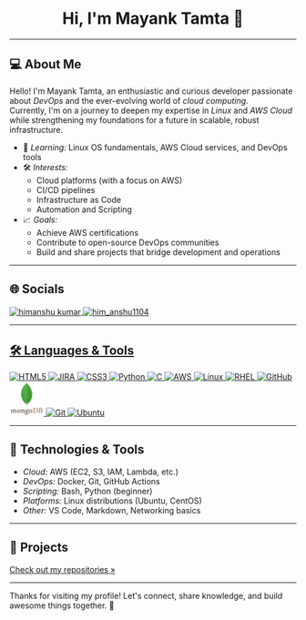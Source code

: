 <!-- PROFILE README TEMPLATE FOR: TamtaMayank -->

<h1 align="center">Hi, I'm Mayank Tamta 👋</h1>

---

## 💻 About Me

Hello! I'm Mayank Tamta, an enthusiastic and curious developer passionate about *DevOps* and the ever-evolving world of *cloud computing*.  
Currently, I'm on a journey to deepen my expertise in *Linux* and *AWS Cloud* while strengthening my foundations for a future in scalable, robust infrastructure.

- 🌱 *Learning:* Linux OS fundamentals, AWS Cloud services, and DevOps tools
- 🛠 *Interests:*  
  - Cloud platforms (with a focus on AWS)
  - CI/CD pipelines
  - Infrastructure as Code 
  - Automation and Scripting
- 📈 *Goals:*  
  - Achieve AWS certifications
  - Contribute to open-source DevOps communities
  - Build and share projects that bridge development and operations

---

## 🌐 Socials

<p align="left">
  <a href="https://www.linkedin.com/in/mayank-tamta/" target="blank"><img align="center" src="https://raw.githubusercontent.com/rahuldkjain/github-profile-readme-generator/master/src/images/icons/Social/linked-in-alt.svg" alt="himanshu kumar" height="30" width="40"
  </a>
  <a href="https://instagram.com/tamtastic.bass" target="blank"><img align="center" src="https://raw.githubusercontent.com/rahuldkjain/github-profile-readme-generator/master/src/images/icons/Social/instagram.svg" alt="him_anshu1104" height="30" width="40"
  </a>
</p>


---

## 🛠 Languages & Tools

<p align="left">
  <a href="https://html.spec.whatwg.org/" target="_blank">
    <img src="https://cdn.jsdelivr.net/gh/devicons/devicon/icons/html5/html5-plain.svg" width="40" alt="HTML5"/>
  </a>
  <a href="https://www.atlassian.com/software/jira" target="_blank">
  <img src="https://cdn.simpleicons.org/jira/0052CC" alt="JIRA" height="40" width="40"/>
  </a>
  <a href="https://developer.mozilla.org/en-US/docs/Web/CSS" target="_blank">
    <img src="https://cdn.jsdelivr.net/gh/devicons/devicon/icons/css3/css3-plain.svg" width="40" alt="CSS3"/>
  </a>
  <a href="https://www.python.org/" target="_blank">
    <img src="https://cdn.jsdelivr.net/gh/devicons/devicon/icons/python/python-original.svg" width="40" alt="Python"/>
  </a>
  <a href="https://www.c-language.org/" target="_blank">
    <img src="https://cdn.jsdelivr.net/gh/devicons/devicon/icons/c/c-original.svg" width="40" alt="C"/>
  </a>
  <a href="https://aws.amazon.com/" target="_blank">
    <img src="https://cdn.jsdelivr.net/gh/devicons/devicon/icons/amazonwebservices/amazonwebservices-original-wordmark.svg" width="40" alt="AWS"/>
  </a>
  <a href="https://www.linux.org/" target="_blank">
    <img src="https://cdn.jsdelivr.net/gh/devicons/devicon/icons/linux/linux-original.svg" width="40" alt="Linux"/>
  </a>
  <a href="https://www.redhat.com/en/technologies/linux-platforms/enterprise-linux" target="_blank">
    <img src="https://cdn.jsdelivr.net/gh/devicons/devicon/icons/redhat/redhat-original.svg" width="40" alt="RHEL"/>
  </a>
  <a href="https://github.com/" target="_blank">
    <img src="https://github.githubassets.com/assets/GitHub-Mark-ea2971cee799.png" width="40" alt="GitHub"/>
  </a>
   <a href="https://www.mongodb.com/" target="_blank" rel="noopener noreferrer">
  <img src="https://raw.githubusercontent.com/devicons/devicon/master/icons/mongodb/mongodb-original-wordmark.svg" alt="MongoDB" height="60"/>
  </a>
   <a href="https://git-scm.com/" target="_blank">
    <img src="https://git-scm.com/images/logos/downloads/Git-Icon-White.png" width="40" alt="Git"/>
  </a>
   <a href="https://ubuntu.com/" target="_blank">
    <img src="https://www.pngwing.com/en/search?q=ubuntu+Logo" width="40" alt="Ubuntu"/>
  </a>
</p>

---

## 🚀 Technologies & Tools

- *Cloud:* AWS (EC2, S3, IAM, Lambda, etc.)
- *DevOps:* Docker, Git, GitHub Actions
- *Scripting:* Bash, Python (beginner)
- *Platforms:* Linux distributions (Ubuntu, CentOS)
- *Other:* VS Code, Markdown, Networking basics

---

## 📂 Projects

[Check out my repositories »](https://github.com/TamtaMayank?tab=repositories)

---

Thanks for visiting my profile! Let's connect, share knowledge, and build awesome things together. 🚀
